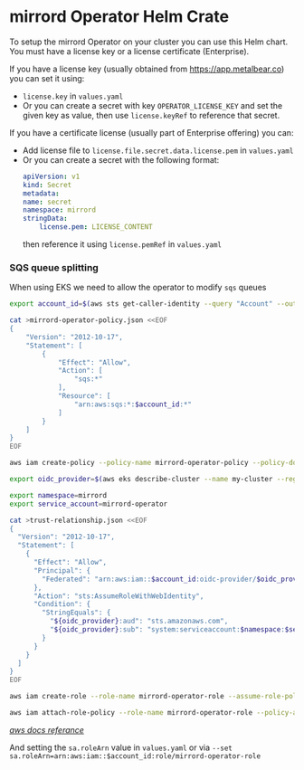 # mirrord Operator Helm Crate

To setup the mirrord Operator on your cluster you can use this Helm chart.
You must have a license key or a license certificate (Enterprise).

If you have a license key (usually obtained from https://app.metalbear.co) you can set it using:
* `license.key` in `values.yaml`
* Or you can create a secret with key `OPERATOR_LICENSE_KEY` and set the given key as value, then use `license.keyRef` to reference that secret.

If you have a certificate license (usually part of Enterprise offering) you can:
* Add license file to `license.file.secret.data.license.pem` in `values.yaml`
* Or you can create a secret with the following format:
    ```yaml
    apiVersion: v1
    kind: Secret
    metadata:
    name: secret
    namespace: mirrord
    stringData:
        license.pem: LICENSE_CONTENT
    ```
    then reference it using `license.pemRef` in `values.yaml`


### SQS queue splitting

When using EKS we need to allow the operator to modify `sqs` queues

```bash
export account_id=$(aws sts get-caller-identity --query "Account" --output text)

cat >mirrord-operator-policy.json <<EOF
{
    "Version": "2012-10-17",
    "Statement": [
        {
            "Effect": "Allow",
            "Action": [
                "sqs:*"
            ],
            "Resource": [
                "arn:aws:sqs:*:$account_id:*"
            ]
        }
    ]
}
EOF

aws iam create-policy --policy-name mirrord-operator-policy --policy-document file://mirrord-operator-policy.json

export oidc_provider=$(aws eks describe-cluster --name my-cluster --region $AWS_REGION --query "cluster.identity.oidc.issuer" --output text | sed -e "s/^https:\/\///")

export namespace=mirrord
export service_account=mirrord-operator

cat >trust-relationship.json <<EOF
{
  "Version": "2012-10-17",
  "Statement": [
    {
      "Effect": "Allow",
      "Principal": {
        "Federated": "arn:aws:iam::$account_id:oidc-provider/$oidc_provider"
      },
      "Action": "sts:AssumeRoleWithWebIdentity",
      "Condition": {
        "StringEquals": {
          "${oidc_provider}:aud": "sts.amazonaws.com",
          "${oidc_provider}:sub": "system:serviceaccount:$namespace:$service_account"
        }
      }
    }
  ]
}
EOF

aws iam create-role --role-name mirrord-operator-role --assume-role-policy-document file://trust-relationship.json --description "Role for SQS splitting for mirrord-operator"

aws iam attach-role-policy --role-name mirrord-operator-role --policy-arn=arn:aws:iam::$account_id:policy/mirrord-operator-role

```
*[aws docs referance](https://docs.aws.amazon.com/eks/latest/userguide/associate-service-account-role.html)*

And setting the `sa.roleArn` value in `values.yaml` or via `--set sa.roleArn=arn:aws:iam::$account_id:role/mirrord-operator-role`
